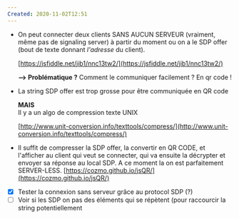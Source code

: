 ```yaml
---
Created: 2020-11-02T12:51
---
```

- On peut connecter deux clients SANS AUCUN SERVEUR (vraiment, même pas de signaling server) à partir du moment ou on a le SDP offer (bout de texte donnant _l'adresse_ du client).  
      
    [https://jsfiddle.net/jib1/nnc13tw2/](https://jsfiddle.net/jib1/nnc13tw2/)
    
    **—> Problématique ?** Comment le communiquer facilement ? En qr code !
    
- La string SDP offer est trop grosse pour être communiquée en QR code  
      
    **MAIS**  
    Il y a un algo de compression texte UNIX  
      
    [http://www.unit-conversion.info/texttools/compress/](http://www.unit-conversion.info/texttools/compress/)
- Il suffit de compresser la SDP offer, la convertir en QR CODE, et l'afficher au client qui veut se connecter, qui va ensuite la décrypter et envoyer sa réponse au local SDP. A ce moment la on est parfaitement SERVER-LESS. [https://cozmo.github.io/jsQR/](https://cozmo.github.io/jsQR/)
  
- [x] Tester la connexion sans serveur grâce au protocol SDP (?)
- [ ] Voir si les SDP on pas des éléments qui se répètent (pour raccourcir la string potentiellement